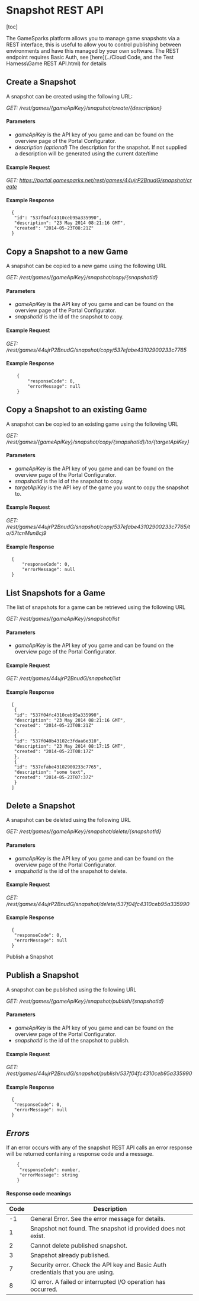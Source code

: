 # Snapshot REST API

[toc]

The GameSparks platform allows you to manage game snapshots via a REST interface, this is useful to allow you to control publishing between environments and have this managed by your own software. The REST endpoint requires Basic Auth, see [here](../Cloud Code, and the Test Harness\Game REST API.html) for details

## Create a Snapshot

A snapshot can be created using the following URL:

*GET: /rest/games/{gameApiKey}/snapshot/create/{description}*

#### Parameters

* *gameApiKey* is the API key of you game and can be found on the overview page of the Portal Configurator.
* *description (optional)* The description for the snapshot. If not supplied a description will be generated using the current date/time

#### Example Request

*GET: https://portal.gamesparks.net/rest/games/44ujrP2BnudG/snapshot/create*

#### Example Response

  ```  
    {
     "id": "537f04fc4310ceb95a335990",
     "description": "23 May 2014 08:21:16 GMT",
     "created": "2014-05-23T08:21Z"
    }
```
## Copy a Snapshot to a new Game

A snapshot can be copied to a new game using the following URL

*GET: /rest/games/{gameApiKey}/snapshot/copy/{snapshotId}*

#### Parameters

* *gameApiKey* is the API key of you game and can be found on the overview page of the Portal Configurator.
* *snapshotId* is the id of the snapshot to copy.

#### Example Request

*GET: /rest/games/44ujrP2BnudG/snapshot/copy/537efabe43102900233c7765*

#### Example Response

```    
    {
        "responseCode": 0,
        "errorMessage": null
    }
```

## Copy a Snapshot to an existing Game

A snapshot can be copied to an existing game using the following URL

*GET: /rest/games/{gameApiKey}/snapshot/copy/{snapshotId}/to/{targetApiKey}*

#### Parameters

* *gameApiKey* is the API key of you game and can be found on the overview page of the Portal Configurator.
* *snapshotId* is the id of the snapshot to copy.
* *targetApiKey* is the API key of the game you want to copy the snapshot to.

#### Example Request

*GET: /rest/games/44ujrP2BnudG/snapshot/copy/537efabe43102900233c7765/to/57tcnMun8cj9*

#### Example Response

  ```  
    {
        "responseCode": 0,
        "errorMessage": null
    }
```

## List Snapshots for a Game

The list of snapshots for a game can be retrieved using the following URL

*GET: /rest/games/{gameApiKey}/snapshot/list*

#### Parameters

* *gameApiKey* is the API key of you game and can be found on the overview page of the Portal Configurator.

#### Example Request

*GET: /rest/games/44ujrP2BnudG/snapshot/list*

#### Example Response

  ```  
    [
     {
     "id": "537f04fc4310ceb95a335990",
     "description": "23 May 2014 08:21:16 GMT",
     "created": "2014-05-23T08:21Z"
     },
     {
     "id": "537f040b43102c3fdaa6e310",
     "description": "23 May 2014 08:17:15 GMT",
     "created": "2014-05-23T08:17Z"
     },
     {
     "id": "537efabe43102900233c7765",
     "description": "some text",
     "created": "2014-05-23T07:37Z"
     }
    ]
```
## Delete a Snapshot

A snapshot can be deleted using the following URL

*GET: /rest/games/{gameApiKey}/snapshot/delete/{snapshotId}*

#### Parameters

* *gameApiKey* is the API key of you game and can be found on the overview page of the Portal Configurator.
* *snapshotId* is the id of the snapshot to delete.

#### Example Request

*GET: /rest/games/44ujrP2BnudG/snapshot/delete/537f04fc4310ceb95a335990*

#### Example Response

  ```  
    {
     "responseCode": 0,
     "errorMessage": null
    }
```

Publish a Snapshot

## Publish a Snapshot

A snapshot can be published using the following URL

*GET: /rest/games/{gameApiKey}/snapshot/publish/{snapshotId}*

#### Parameters

* *gameApiKey* is the API key of you game and can be found on the overview page of the Portal Configurator.
* *snapshotId* is the id of the snapshot to publish.

#### Example Request

*GET: /rest/games/44ujrP2BnudG/snapshot/publish/537f04fc4310ceb95a335990*

#### Example Response

  ```  
    {
     "responseCode": 0,
     "errorMessage": null
    }
```

## *Errors*

If an error occurs with any of the snapshot REST API calls an error response will be returned containing a response code and a message.

```    
    {
     "responseCode": number,
     "errorMessage": string
    }
```

#### Response code meanings



|Code   |Description   |
|---|---|
|-1   |General Error. See the error message for details.   |
|1   |Snapshot not found. The snapshot id provided does not exist.   |
|2   |Cannot delete published snapshot.   |
|3   |Snapshot already published.   |
|7   |Security error. Check the API key and Basic Auth credentials that you are using.   |
|8   |IO error. A failed or interrupted I/O operation has occurred.   |
